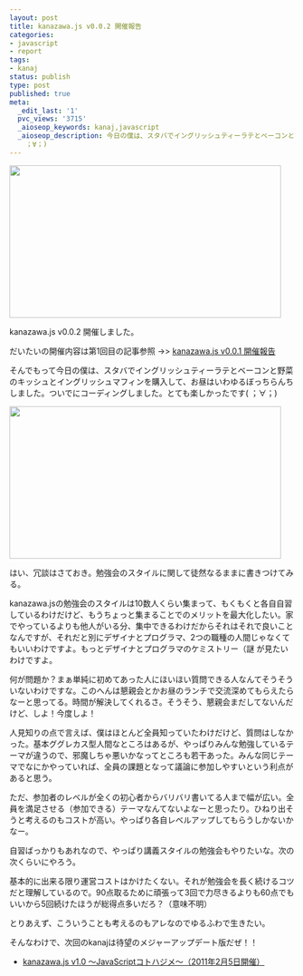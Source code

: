 ```yaml
---
layout: post
title: kanazawa.js v0.0.2 開催報告
categories:
- javascript
- report
tags:
- kanaj
status: publish
type: post
published: true
meta:
  _edit_last: '1'
  pvc_views: '3715'
  _aioseop_keywords: kanaj,javascript
  _aioseop_description: 今日の僕は、スタバでイングリッシュティーラテとベーコンと野菜のキッシュとイングリッシュマフィンを購入して、お昼はいわゆるぼっちらんちしました。ついでにコーディングしました。とても楽しかったです(
    ；∀；)
---
```

<img class="fig" title="stb" src="/static/blog/2011/01/stb.jpg" alt="" width="480" height="269" />

kanazawa.js v0.0.2 開催しました。

だいたいの開催内容は第1回目の記事参照 -&gt;&gt; <a href="http://t32k.me/mol/2010/12/kanazawa-js-v001/">kanazawa.js v0.0.1 開催報告</a>

そんでもって今日の僕は、スタバでイングリッシュティーラテとベーコンと野菜のキッシュとイングリッシュマフィンを購入して、お昼はいわゆるぼっちらんちしました。ついでにコーディングしました。とても楽しかったです( ；∀；)

<!--more-->

<img class="fig" title="lunch" src="/static/blog/2011/01/lunch.jpg" alt="" width="480" height="269" />

はい、冗談はさておき。勉強会のスタイルに関して徒然なるままに書きつけてみる。

kanazawa.jsの勉強会のスタイルは10数人くらい集まって、もくもくと各自自習しているわけだけど、もうちょっと集まることでのメリットを最大化したい。家でやっているよりも他人がいる分、集中できるわけだからそれはそれで良いことなんですが、それだと別にデザイナとプログラマ、2つの職種の人間じゃなくてもいいわけですよ。もっとデザイナとプログラマのケミストリー（謎 が見たいわけですよ。

何が問題か？まぁ単純に初めてあった人にほいほい質問できる人なんてそうそういないわけですな。このへんは懇親会とかお昼のランチで交流深めてもらえたらなーと思ってる。時間が解決してくれるさ。そうそう、懇親会まだしてないんだけど、しよ！今度しよ！

人見知りの点で言えば、僕はほとんど全員知っていたわけだけど、質問はしなかった。基本ググレカス型人間なところはあるが、やっぱりみんな勉強しているテーマが違うので、邪魔しちゃ悪いかなってところも若干あった。みんな同じテーマでなにかやっていれば、全員の課題となって議論に参加しやすいという利点があると思う。

ただ、参加者のレベルが全くの初心者からバリバリ書いてる人まで幅が広い。全員を満足させる（参加できる）テーマなんてないよなーと思ったり。ひねり出そうと考えるのもコストが高い。やっぱり各自レベルアップしてもらうしかないかなー。

自習ばっかりもあれなので、やっぱり講義スタイルの勉強会もやりたいな。次の次くらいにやろう。

基本的に出来る限り運営コストはかけたくない。それが勉強会を長く続けるコツだと理解しているので。90点取るために頑張って3回で力尽きるよりも60点でもいいから5回続けたほうが総得点多いだろ？（意味不明）

とりあえず、こういうことも考えるのもアレなのでゆるふわで生きたい。

そんなわけで、次回のkanajは待望のメジャーアップデート版だぜ！！
<ul>
	<li><a href="http://kanazawajs.tumblr.com/v1-0/">kanazawa.js v1.0 〜JavaScriptコトハジメ〜（2011年2月5日開催）</a></li>
</ul>
